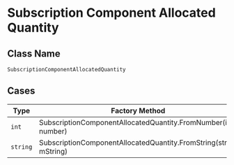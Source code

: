 
# Subscription Component Allocated Quantity

## Class Name

`SubscriptionComponentAllocatedQuantity`

## Cases

| Type | Factory Method |
|  --- | --- |
| `int` | SubscriptionComponentAllocatedQuantity.FromNumber(int number) |
| `string` | SubscriptionComponentAllocatedQuantity.FromString(string mString) |

